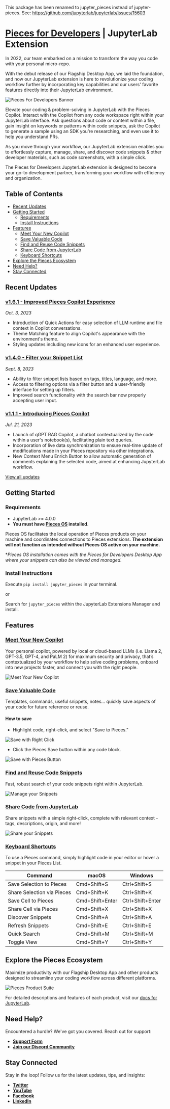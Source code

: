 This package has been renamed to jupyter_pieces instead of jupyter-pieces. See: https://github.com/jupyterlab/jupyterlab/issues/15603


# [Pieces for Developers](https://pieces.app) | JupyterLab Extension

In 2022, our team embarked on a mission to transform the way you code with your personal micro-repo.

With the debut release of our Flagship Desktop App, we laid the foundation, and now our JupyterLab extension is here to revolutionize your coding workflow further by incorporating key capabilities and our users' favorite features directly into their JupyterLab environment.

![Pieces For Developers Banner](https://storage.googleapis.com/pieces_multimedia/PROMOTIONAL/PIECES_FOR_DEVELOPERS/JUPYTER/MACOS/ANY_FEATURE/16X9/PIECES_FOR_DEVELOPERS-JUPYTER-ANY_FEATURE-MACOS-16X9-10_16_2023.png)

Elevate your coding & problem-solving in JupyterLab with the Pieces Copilot. Interact with the Copilot from any code workspace right within your JupyterLab interface. Ask questions about code or content within a file, gain insight on keywords or patterns within code snippets, ask the Copilot to generate a sample using an SDK you’re researching, and even use it to help you understand PRs.

As you move through your workflow, our JupyterLab extension enables you to effortlessly capture, manage, share, and discover code snippets & other developer materials, such as code screenshots, with a simple click.

The Pieces for Developers JupyterLab extension is designed to become your go-to development partner, transforming your workflow with efficiency and organization.

## Table of Contents

- [Recent Updates](#recent-updates)
- [Getting Started](#getting-started)
  - [Requirements](#requirements)
  - [Install Instructions](#install-instructions)
- [Features](#features)
  - [Meet Your New Copilot](#meet-your-new-copilot)
  - [Save Valuable Code](#save-valuable-code)
  - [Find and Reuse Code Snippets](#find-and-reuse-code-snippets)
  - [Share Code from JupyterLab](#share-code-from-jupyterlab)
  - [Keyboard Shortcuts](#keyboard-shortcuts)
- [Explore the Pieces Ecosystem](#explore-the-pieces-ecosystem)
- [Need Help?](#need-help)
- [Stay Connected](#stay-connected)

## Recent Updates

### [v1.6.1 - Improved Pieces Copilot Experience](https://code.pieces.app/updates/improved-pieces-copilot-experiences)
_Oct. 3, 2023_

- Introduction of Quick Actions for easy selection of LLM runtime and file context in Copilot conversations.
- Theme Matching feature to align Copilot's appearance with the environment's theme.
- Styling updates including new icons for an enhanced user experience.

### [v1.4.0 - Filter your Snippet List](https://code.pieces.app/updates/filter-snippet-list-obsidian-jupyterlab)
_Sept. 8, 2023_

- Ability to filter snippet lists based on tags, titles, language, and more.
- Access to filtering options via a filter button and a user-friendly interface for setting up filters.
- Improved search functionality with the search bar now properly accepting user input.

### [v1.1.1 - Introducing Pieces Copilot](https://code.pieces.app/updates/pieces-qgpt-rag-copilot-live-data-synchronization-and-more-pieces-for-developers-jupyterlab-plugin-111)
_Jul. 21, 2023_

- Launch of qGPT RAG Copilot, a chatbot contextualized by the code within a user's notebook(s), facilitating plain text queries.
- Incorporation of live data synchronization to ensure real-time update of modifications made in your Pieces repository via other integrations.
- New Context Menu Enrich Button to allow automatic generation of comments explaining the selected code, aimed at enhancing JupyterLab workflow.

[View all updates](https://code.pieces.app/updates)

## Getting Started

### Requirements

- JupyterLab >= 4.0.0
- **You must have [Pieces OS](https://docs.pieces.app/installation-getting-started/what-am-i-installing) installed**.

Pieces OS facilitates the local operation of Pieces products on your machine and coordinates connections to Pieces extensions. **The extension will not function as intended without Pieces OS active on your machine.**

*_Pieces OS installation comes with the Pieces for Developers Desktop App where your snippets can also be viewed and managed._

### Install Instructions

Execute `pip install jupyter_pieces` in your terminal.

or

Search for `jupyter_pieces` within the JupyterLab Extensions Manager and install.

## Features

### [Meet Your New Copilot](https://docs.pieces.app/features/pieces-copilot)
Your personal copilot, powered by local or cloud-based LLMs (i.e. Llama 2, GPT-3.5, GPT-4, and PaLM 2) for maximum security and privacy, that’s contextualized by your workflow to help solve coding problems, onboard into new projects faster, and connect you with the right people.

![Meet Your New Copilot](https://storage.googleapis.com/pieces_multimedia/PROMOTIONAL/PIECES_FOR_DEVELOPERS/JUPYTER/MACOS/GLOBAL_COPILOT/16X9/PIECES_FOR_DEVELOPERS-JUPYTER-GLOBAL_COPILOT-MACOS-16X9-9_26_2023.GIF)

### [Save Valuable Code](https://docs.pieces.app/product-highlights-and-benefits/saving-useful-developer-materials)

Templates, commands, useful snippets, notes... quickly save aspects of your code for future reference or reuse.

#### How to save

* Highlight code, right-click, and select "Save to Pieces."

![Save with Right Click](https://storage.googleapis.com/pieces_multimedia/PROMOTIONAL/PIECES_FOR_DEVELOPERS/JUPYTER/MACOS/RIGHT-CLICK_SAVE/16X9/PIECES_FOR_DEVELOPERS-JUPYTER-RIGHT-CLICK_SAVE-MACOS-16X9-9_22_2023.GIF)

* Click the Pieces Save button within any code block.

![Save with Pieces Button](https://storage.googleapis.com/pieces_multimedia/PROMOTIONAL/PIECES_FOR_DEVELOPERS/JUPYTER/MACOS/SAVE_TO_PIECES/16X9/PIECES_FOR_DEVELOPERS-JUPYTER-SAVE_TO_PIECES-MACOS-16X9-9_21_2023.GIF)

### [Find and Reuse Code Snippets](https://docs.pieces.app/features/search-modes)

Fast, robust search of your code snippets right within JupyterLab.

![Manage your Snippets](https://storage.googleapis.com/pieces_multimedia/PROMOTIONAL/PIECES_FOR_DEVELOPERS/JUPYTER/MACOS/SEARCH_AND_INSERT/16X9/PIECES_FOR_DEVELOPERS-JUPYTER-SEARCH_AND_INSERT-16X9-MACOS-6_22_2023.gif)

### [Share Code from JupyterLab](https://docs.pieces.app/features/one-click-snippet-sharing)

Share snippets with a simple right-click, complete with relevant context - tags, descriptions, origin, and more!

![Share your Snippets](https://storage.googleapis.com/pieces_multimedia/PROMOTIONAL/PIECES_FOR_DEVELOPERS/JUPYTER/MACOS/SNIPPET_BUTTON_SHARE/16X9/PIECES_FOR_DEVELOPERS-JUPYTER-SNIPPET_BUTTON_SHARE-16X9-MACOS-6_22_2023.gif)

### [Keyboard Shortcuts](https://docs.pieces.app/features/keyboard-shortcuts)

To use a Pieces command, simply highlight code in your editor or hover a snippet in your Pieces List.

| Command                              | macOS            | Windows          |
|--------------------------------------|------------------|------------------|
| Save Selection to Pieces             | Cmd+Shift+S      | Ctrl+Shift+S     |
| Share Selection via Pieces           | Cmd+Shift+K      | Ctrl+Shift+K     |
| Save Cell to Pieces                  | Cmd+Shift+Enter  | Ctrl+Shift+Enter |
| Share Cell via Pieces                | Cmd+Shift+X      | Ctrl+Shift+X     |
| Discover Snippets                    | Cmd+Shift+A      | Ctrl+Shift+A     |
| Refresh Snippets                     | Cmd+Shift+E      | Ctrl+Shift+E     |
| Quick Search                         | Cmd+Shift+M      | Ctrl+Shift+M     |
| Toggle View                          | Cmd+Shift+Y      | Ctrl+Shift+Y     |

## Explore the Pieces Ecosystem

Maximize productivity with our Flagship Desktop App and other products designed to streamline your coding workflow across different platforms.

![Pieces Product Suite](https://storage.googleapis.com/pieces_multimedia/ILLUSTRATIONS/PIECES_FOR_DEVELOPERS/ANY_INTEGRATION/ANY_THEME/PLUGINS/1X1/PIECES_FOR_DEVELOPERS-ANY_INTEGRATION-PLUGINS-ANY_THEME-1X1-10_16_2023.PNG)

For detailed descriptions and features of each product, visit our [docs for JupyterLab](https://docs.pieces.app/extensions-plugins/jupyterlab).

## Need Help?

Encountered a hurdle? We've got you covered. Reach out for support:

- **[Support Form](https://getpieces.typeform.com/to/mCjBSIjF)**
- **[Join our Discord Community](https://discord.gg/getpieces)**

## Stay Connected

Stay in the loop! Follow us for the latest updates, tips, and insights:

- **[Twitter](https://twitter.com/getpieces)**
- **[YouTube](https://youtube.com/@getpieces)**
- **[Facebook](https://facebook.com/getpieces)**
- **[LinkedIn](https://linkedin.com/company/getpieces)**